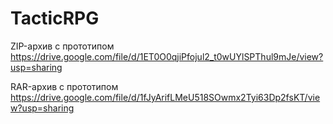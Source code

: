 # TacticRPG

ZIP-архив с прототипом 
https://drive.google.com/file/d/1ET0O0qjiPfojul2_t0wUYlSPThul9mJe/view?usp=sharing

RAR-архив с прототипом 
https://drive.google.com/file/d/1fJyArifLMeU518SOwmx2Tyi63Dp2fsKT/view?usp=sharing
